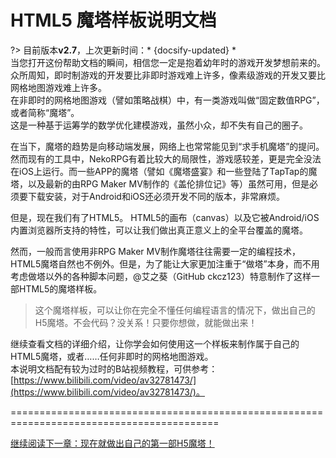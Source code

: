 # HTML5 魔塔样板说明文档
?> 目前版本**v2.7**，上次更新时间：* {docsify-updated} *
<br>当您打开这份帮助文档的瞬间，相信您一定是抱着幼年时的游戏开发梦想前来的。<br>
众所周知，即时制游戏的开发要比非即时游戏难上许多，像素级游戏的开发又要比网格地图游戏难上许多。<br>在非即时的网格地图游戏（譬如策略战棋）中，有一类游戏叫做“固定数值RPG”，或者简称“魔塔”。<br>这是一种基于运筹学的数学优化建模游戏，虽然小众，却不失有自己的圈子。

在当下，魔塔的趋势是向移动端发展，网络上也常常能见到“求手机魔塔”的提问。然而现有的工具中，NekoRPG有着比较大的局限性，游戏感较差，更是完全没法在iOS上运行。而一些APP的魔塔（譬如《魔塔盛宴》和一些登陆了TapTap的魔塔，以及最新的由RPG Maker MV制作的《盖伦排位记》等）虽然可用，但是必须要下载安装，对于Android和iOS还必须开发不同的版本，非常麻烦。

但是，现在我们有了HTML5。 HTML5的画布（canvas）以及它被Android/iOS内置浏览器所支持的特性，可以让我们做出真正意义上的全平台覆盖的魔塔。

然而，一般而言使用非RPG Maker MV制作魔塔往往需要一定的编程技术，HTML5魔塔自然也不例外。但是，为了能让大家更加注重于“做塔”本身，而不用考虑做塔以外的各种脚本问题，@艾之葵（GitHub ckcz123）特意制作了这样一部HTML5的魔塔样板。
> 这个魔塔样板，可以让你在完全不懂任何编程语言的情况下，做出自己的H5魔塔。不会代码？没关系！只要你想做，就能做出来！

继续查看文档的详细介绍，让你学会如何使用这一个样板来制作属于自己的HTML5魔塔，或者……任何非即时的网格地图游戏。<br>
本说明文档配有较为过时的B站视频教程，可供参考：[https://www.bilibili.com/video/av32781473/](https://www.bilibili.com/video/av32781473/)。

==========================================================================================

[继续阅读下一章：现在就做出自己的第一部H5魔塔！](start)
